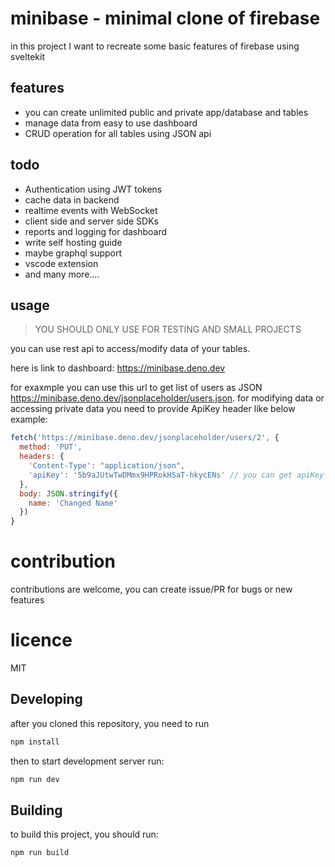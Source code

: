 # minibase - minimal clone of firebase

in this project I want to recreate some basic features of firebase using sveltekit

## features

- you can create unlimited public and private app/database and tables
- manage data from easy to use dashboard
- CRUD operation for all tables using JSON api

## todo

- Authentication using JWT tokens
- cache data in backend
- realtime events with WebSocket
- client side and server side SDKs
- reports and logging for dashboard
- write self hosting guide
- maybe graphql support
- vscode extension
- and many more....

## usage

> YOU SHOULD ONLY USE FOR TESTING AND SMALL PROJECTS

you can use rest api to access/modify data of your tables.

here is link to dashboard: https://minibase.deno.dev

for exaxmple you can use this url to get list of users as JSON https://minibase.deno.dev/jsonplaceholder/users.json.
for modifying data or accessing private data you need to provide ApiKey header like below example:

```js
fetch('https://minibase.deno.dev/jsonplaceholder/users/2', {
  method: 'PUT',
  headers: {
    'Content-Type': "application/json",
    'apiKey': '5b9aJUtwTwDMmx9HPRokHSaT-hkycENs' // you can get apiKey of your app from settings tab in dashboard
  },
  body: JSON.stringify({
    name: 'Changed Name'
  })
}

```
<!-- 
# routes

https://minibase.deno.dev

| method | route                        | description                                |
| ------ | ---------------------------- | ------------------------------------------ |
| GET    | /api/:appName                | returns list of tables                     |
| GET    | /api/:appName/:tableName     | return data of table                       |
| GET    | /api/:appName/:tableName/:id | get single item                            |
| POST   | /api/:appName                | add new table for app (name, rows, public) |
| PUT    | /api/:appName/:tableName     | update table info (name?, rows?, public?)  |
| DELETE | /api/:appName/:tableName     | remove table with it's data                |
| POST   | /api/:appName/:tableName     | insert data in table (any object)          |
| PUT    | /api/:appName/:tableName/:id | update data with this id (any object)      |
| DELETE | /api/:appName/:tableName/:id | remove single item from table              |
 -->
# contribution

contributions are welcome, you can create issue/PR for bugs or new features

# licence

MIT


## Developing 
after you cloned this repository, you need to run 
```bash
npm install
```

then to start development server run:
```bash
npm run dev
```

## Building
to build this project, you should run:
```bash
npm run build
```
